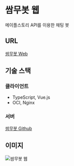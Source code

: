 # 쌈무봇 웹

메이플스토리 API를 이용한 채팅 봇

## URL

[쌈무봇 Web](https://smweb.mukho.r-e.kr)

## 기술 스택

### 클라이언트

- TypeScript, Vue.js
- OCI, Nginx

### 서버

[쌈무봇 Github](https://github.com/mukhoplus/ssammubot)

## 이미지

![쌈무봇 웹](https://github.com/user-attachments/assets/4268aaa6-c750-46e5-a72d-3d30b6696f03)
